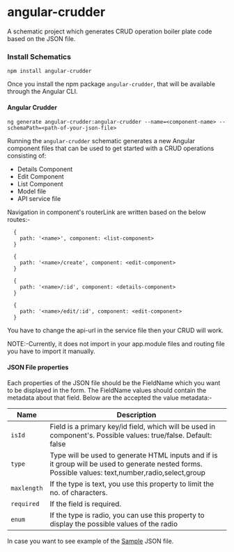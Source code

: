 # angular-crudder
A schematic project which generates CRUD operation boiler plate code based on the JSON file.

### Install Schematics
```
npm install angular-crudder
```

Once you install the npm package `angular-crudder`, that will be available through the Angular CLI.

#### Angular Crudder

```
ng generate angular-crudder:angular-crudder --name=<component-name> --schemaPath=<path-of-your-json-file>
```

Running the `angular-crudder` schematic generates a new Angular component files that can be used to get
started with a CRUD operations consisting of:

* Details Component
* Edit Component
* List Component
* Model file
* API service file

Navigation in component's routerLink are written based on the below routes:-
```
  {
    path: '<name>', component: <list-component>
  }
```
```
  {
    path: '<name>/create', component: <edit-component>
  }
```
```
  {
    path: '<name>/:id', component: <details-component>
  }
```
```
  {
    path: '<name>/edit/:id', component: <edit-component>
  }
```

You have to change the api-url in the service file then your CRUD will work.

NOTE:-Currently, it does not import in your app.module files and routing file you have to import it manually.
#### JSON File properties

Each properties of the JSON file should be the FieldName which you want to be displayed in the form. The FieldName values should contain the metadata about that field. Below are the accepted the value metadata:-

| Name           | Description                                                                                            |
|----------------|--------------------------------------------------------------------------------------------------------|
| `isId` | Field is a primary key/id field, which will be used in component's. Possible values: true/false. Default: false   |
| `type`   | Type will be used to generate HTML inputs and if is it group will be used to generate nested forms. Possible values: text,number,radio,select,group   |
| `maxlength`    | If the type is text, you use this property to limit the no. of characters.             |
| `required`        | If the field is required.           |
| `enum`         | If the type is radio, you can use this property to display the possible values of the radio |

In case you want to see example of the [Sample](LINK) JSON file.
